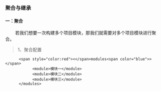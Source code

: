 ### 聚合与继承
#### 一：聚合
&nbsp;&nbsp;&nbsp;&nbsp;&nbsp;&nbsp;&nbsp;&nbsp;若我们想要一次构建多个项目模块，那我们就需要对多个项目模块进行聚合。
> 1、聚合配置

```
      <span style="color:red"><</span>modules<span color="blue">></span>
            <module>模块一</module>
            <module>模块二</module>
            <module>模块三</module>
      </modules>
```
